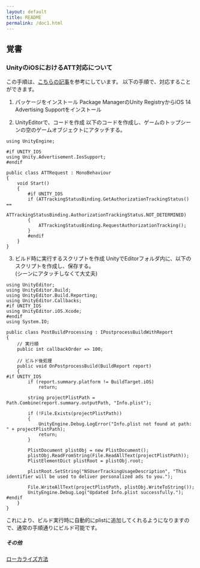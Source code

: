 ```yaml
---
layout: default
title: README
permalink: /doc1.html
---
```



## 覚書
### UnityのiOSにおけるATT対応について
この手順は、[こちらの記事](https://qiita.com/ichiromatano/items/fb7204c19d5b8cfcc36a)を参考にしています。
以下の手順で、対応することができます。
1. パッケージをインストール
Package ManagerのUnity RegistryからiOS 14 Advertising Supportをインストール

2. UnityEditorで、コードを作成
以下のコードを作成し、ゲームのトップシーンの空のゲームオブジェクトにアタッチする。
```
using UnityEngine;

#if UNITY_IOS
using Unity.Advertisement.IosSupport;
#endif

public class ATTRequest : MonoBehaviour
{
    void Start()
    {
        #if UNITY_IOS
        if (ATTrackingStatusBinding.GetAuthorizationTrackingStatus() == 
            ATTrackingStatusBinding.AuthorizationTrackingStatus.NOT_DETERMINED)
        {
            ATTrackingStatusBinding.RequestAuthorizationTracking();
        }
        #endif
    }
}
```
3. ビルド時に実行するスクリプトを作成
UnityでEditorフォルダ内に、以下のスクリプトを作成し、保存する。  
(シーンにアタッチしなくて大丈夫)
```
using UnityEditor;
using UnityEditor.Build;
using UnityEditor.Build.Reporting;
using UnityEditor.Callbacks;
#if UNITY_IOS
using UnityEditor.iOS.Xcode;
#endif
using System.IO;

public class PostBuildProcessing : IPostprocessBuildWithReport
{
    // 実行順
    public int callbackOrder => 100;

    // ビルド後処理
    public void OnPostprocessBuild(BuildReport report)
    {
#if UNITY_IOS
        if (report.summary.platform != BuildTarget.iOS)
            return;

        string projectPlistPath = Path.Combine(report.summary.outputPath, "Info.plist");

        if (!File.Exists(projectPlistPath))
        {
            UnityEngine.Debug.LogError("Info.plist not found at path: " + projectPlistPath);
            return;
        }

        PlistDocument plistObj = new PlistDocument();
        plistObj.ReadFromString(File.ReadAllText(projectPlistPath));
        PlistElementDict plistRoot = plistObj.root;

        plistRoot.SetString("NSUserTrackingUsageDescription", "This identifier will be used to deliver personalized ads to you.");

        File.WriteAllText(projectPlistPath, plistObj.WriteToString());
        UnityEngine.Debug.Log("Updated Info.plist successfully.");
#endif
    }
}
```
これにより、ビルド実行時に自動的にplistに追加してくれるようになりますので、通常の手順通りにビルド可能です。

##### その他
[ローカライズ方法](https://kan-kikuchi.hatenablog.com/entry/Localization_AppName_Tracking?utm_source=feed)
